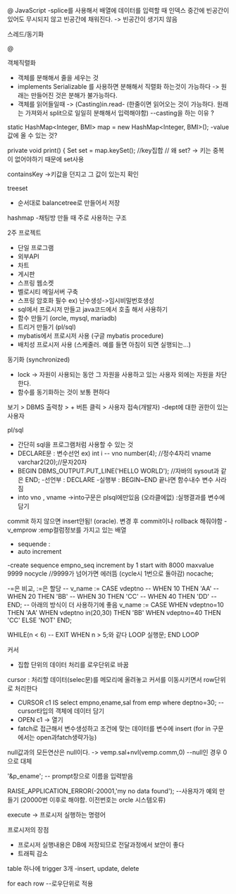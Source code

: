 @
JavaScript
-splice를 사용해서 배열에 데이터를 입력할 때 인덱스 중간에 빈공간이 있어도 무시되지 않고 빈공간에 채워진다. -> 빈공간이 생기지 않음

스레드/동기화

@

객체직렬화
- 객체를 분해해서 줄을 세우는 것
- implements Serializable 를 사용하면 분해해서 직렬화 하는것이 가능하다
     -> 원래는 만들어진 것은 분해가 불가능하다.
- 객체를 읽어들일때 -> (Casting)in.read- (한줄이면 읽어오는 것이 가능하다. 원래는 가져와서 split으로 일일히 분해해서 입력해야함)
   --casting을 하는 이유 ?     

static HashMap<Integer, BMI> map = new HashMap<Integer, BMI>();
-value 값에 올 수 있는 것?

 private void print() {
        Set<Integer> set = map.keySet(); //key집합 
        // 왜 set? -> 키는 중복이 없어야하기 때문에 set사용

containsKey ->키값을 던지고 그 값이 있는지 확인

treeset
- 순서대로 balancetree로 만들어서 저장

hashmap
-채팅방 만들 때 주로 사용하는 구조

2주 프로젝트
- 단일 프로그램
- 외부API
- 차트
- 게시판
- 스프링 웹소켓
- 벨로시티 메일서버 구축
- 스프링 암호화 필수 ex) 난수생성->임시비밀번호생성
- sql에서 프로시저 만들고 java코드에서 호출 해서 사용하기
- 함수 만들기 (orcle, mysql, mariadb)
- 트리거 만들기 (pl/sql)
- mybatis에서 프로시저 사용 (구글 mybatis procedure)
- 배치성 프로시저 사용 (스케줄러. 예를 들면 아침이 되면 실행되는...)

동기화 (synchronized)
- lock -> 자원이 사용되는 동안 그 자원을 사용하고 있는 사용자 외에는 자원을 차단한다.
- 함수를 동기화하는 것이 보통 편하다

보기 > DBMS 출력창 > + 버튼 클릭 > 사용자 접속(개발자)
-dept에 대한 권한이 있는 사용자

pl/sql
- 간단히 sql을 프로그램처럼 사용할 수 있는 것
- DECLARE문 : 변수선언 ex) int i 
-- vno number(4); //정수4자리
  vname varchar2(20);//문자20자
- BEGIN
  DBMS_OUTPUT.PUT_LINE('HELLO WORLD'); //자바의 sysout과 같은
  END;
-선언부 : DECLARE
-실행부 : BEGIN~END 끝나면 함수내수 변수 사라짐
- into vno , vname ->into구문은 plsql에만있음 (오라클에없) :실행결과를 변수에 담기

commit 하지 않으면 insert안됨! (oracle). 변경 후 commit이나 rollback 해줘야함
-v_emprow :emp컬럼정보를 가지고 있는 배열

- sequende :
- auto increment

-create sequence empno_seq
increment by 1
start with 8000
maxvalue 9999
nocycle //9999가 넘어가면 에러뜸 (cycle시  1번으로 돌아감)
nocache;

-=은 비교, :=은 할당
--    v_name := CASE vdeptno
--                WHEN 10  THEN 'AA'
--                WHEN 20  THEN 'BB'
--                WHEN 30  THEN 'CC'
--                WHEN 40  THEN 'DD'
--              END;
-- 아래의 방식이 더 사용하기에 좋음
    v_name := CASE 
                WHEN vdeptno=10  THEN 'AA'
                WHEN vdeptno in(20,30)  THEN 'BB'
                WHEN vdeptno=40  THEN 'CC'
                ELSE 'NOT'
              END;

WHILE(n < 6) -- EXIT WHEN n > 5;와 같다
LOOP
   실행문;
END LOOP         

 커서 
- 집합 단위의 데이터 처리를 로우단위로 바꿈

cursor : 처리할 데이터(selec문)를 메모리에 올려놓고 커서를 이동시키면서 row단위로 처리한다
- CURSOR c1  IS select empno,ename,sal from emp where deptno=30; --cursor타입의 객체에 데이터 담기
- OPEN c1 -> 열기
- fatch로 접근해서 변수생성하고 조건에 맞는 데이터를 변수에 insert (for in 구문에서는 open과fatch생략가능)

null값과의 모든연산은 null이다.
-> vemp.sal+nvl(vemp.comm,0) --null인 경우 0으로 대체

'&p_ename'; -- prompt창으로  이름을 입력받음

RAISE_APPLICATION_ERROR(-20001,'my no data found'); --사용자가 예외 만들기 (20000번 이후로 해야함. 이전번호는 orcle 시스템오류)

execute -> 프로시저 실행하는 명령어

프로시저의 장점
- 프로시저 실행내용은 DB에 저장되므로 전달과정에서 보안이 좋다
- 트래픽 감소

table 하나에 trigger 3개
-insert, update, delete

for each row --로우단위로 적용



